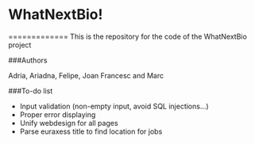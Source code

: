 # WhatNextBio!
=============
This is the repository for the code of the WhatNextBio project

###Authors

Adria, Ariadna, Felipe, Joan Francesc and Marc

###To-do list
* Input validation (non-empty input, avoid SQL injections...)
* Proper error displaying
* Unify webdesign for all pages
* Parse euraxess title to find location for jobs
